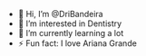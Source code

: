 - 👋 Hi, I’m @DriBandeira
- 👀 I’m interested in Dentistry
- 🌱 I’m currently learning a lot
- ⚡ Fun fact: I love Ariana Grande

<!---
DriBandeira/DriBandeira is a ✨ special ✨ repository because its `README.md` (this file) appears on your GitHub profile.
You can click the Preview link to take a look at your changes.
--->
